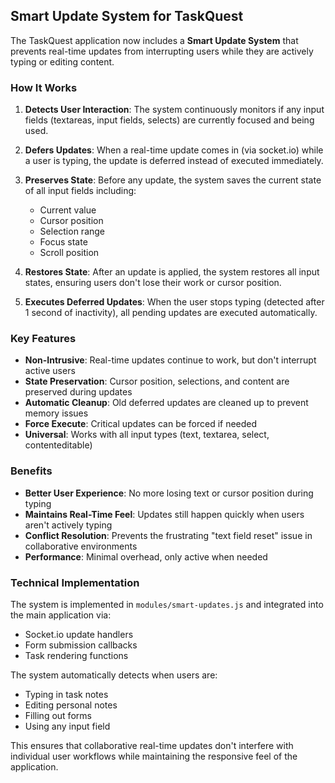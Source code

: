 ## Smart Update System for TaskQuest

The TaskQuest application now includes a **Smart Update System** that prevents real-time updates from interrupting users while they are actively typing or editing content.

### How It Works

1. **Detects User Interaction**: The system continuously monitors if any input fields (textareas, input fields, selects) are currently focused and being used.

2. **Defers Updates**: When a real-time update comes in (via socket.io) while a user is typing, the update is deferred instead of executed immediately.

3. **Preserves State**: Before any update, the system saves the current state of all input fields including:
   - Current value
   - Cursor position
   - Selection range
   - Focus state
   - Scroll position

4. **Restores State**: After an update is applied, the system restores all input states, ensuring users don't lose their work or cursor position.

5. **Executes Deferred Updates**: When the user stops typing (detected after 1 second of inactivity), all pending updates are executed automatically.

### Key Features

- **Non-Intrusive**: Real-time updates continue to work, but don't interrupt active users
- **State Preservation**: Cursor position, selections, and content are preserved during updates
- **Automatic Cleanup**: Old deferred updates are cleaned up to prevent memory issues
- **Force Execute**: Critical updates can be forced if needed
- **Universal**: Works with all input types (text, textarea, select, contenteditable)

### Benefits

- **Better User Experience**: No more losing text or cursor position during typing
- **Maintains Real-Time Feel**: Updates still happen quickly when users aren't actively typing
- **Conflict Resolution**: Prevents the frustrating "text field reset" issue in collaborative environments
- **Performance**: Minimal overhead, only active when needed

### Technical Implementation

The system is implemented in `modules/smart-updates.js` and integrated into the main application via:

- Socket.io update handlers
- Form submission callbacks
- Task rendering functions

The system automatically detects when users are:
- Typing in task notes
- Editing personal notes
- Filling out forms
- Using any input field

This ensures that collaborative real-time updates don't interfere with individual user workflows while maintaining the responsive feel of the application.
